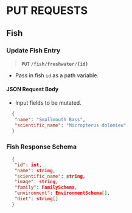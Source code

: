 # PUT REQUESTS

## Fish

### Update Fish Entry

> **`PUT` `/fish/freshwater/{id}`**

- Pass in fish `id` as a path variable.

#### JSON Request Body

- Input fields to be mutated.

```json
  {
   "name": "Smallmouth Bass",
   "scientific_name": "Micropterus dolomieu"
  }
```

### Fish Response Schema

```json
  {
   "id": int,
   "name": string,
   "scientific_name": string,
   "image": string,
   "family": FamilySchema,
   "environment": EnvironmentSchema[],
   "diet": string[]
  }
```

